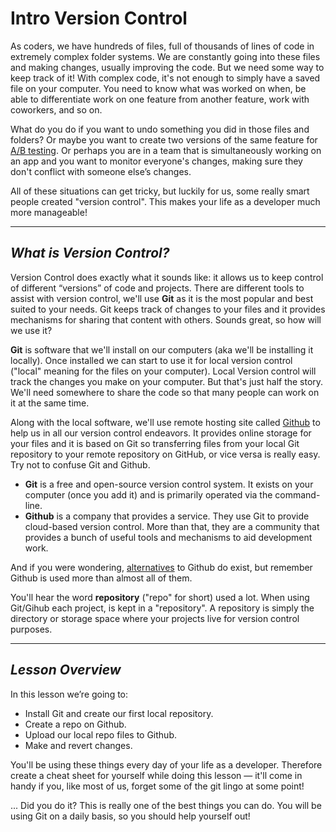 # Intro Version Control

As coders, we have hundreds of files, full of thousands of lines of code in extremely complex folder systems. We are constantly going into these files and making changes, usually improving the code. But we need some way to keep track of it! With complex code, it's not enough to simply have a saved file on your computer. You need to know what was worked on when, be able to differentiate work on one feature from another feature, work with coworkers, and so on.

  

What do you do if you want to undo something you did in those files and folders? Or maybe you want to create two versions of the same feature for [A/B testing](https://vwo.com/ab-testing/). Or perhaps you are in a team that is simultaneously working on an app and you want to monitor everyone's changes, making sure they don't conflict with someone else’s changes.

  

All of these situations can get tricky, but luckily for us, some really smart people created "version control". This makes your life as a developer much more manageable!

  

----------

  

## _What is Version Control?_

Version Control does exactly what it sounds like: it allows us to keep control of different “versions” of code and projects. There are different tools to assist with version control, we'll use **Git** as it is the most popular and best suited to your needs. Git keeps track of changes to your files and it provides mechanisms for sharing that content with others. Sounds great, so how will we use it?

  

**Git** is software that we'll install on our computers (aka we'll be installing it locally). Once installed we can start to use it for local version control ("local" meaning for the files on your computer). Local Version control will track the changes you make on your computer. But that's just half the story. We'll need somewhere to share the code so that many people can work on it at the same time.

  

Along with the local software, we'll use remote hosting site called [Github](https://github.com/) to help us in all our version control endeavors. It provides online storage for your files and it is based on Git so transferring files from your local Git repository to your remote repository on GitHub, or vice versa is really easy. Try not to confuse Git and Github.

  

-   **Git** is a free and open-source version control system. It exists on your computer (once you add it) and is primarily operated via the command-line.
-   **Github** is a company that provides a service. They use Git to provide cloud-based version control. More than that, they are a community that provides a bunch of useful tools and mechanisms to aid development work.

  

And if you were wondering, [alternatives](https://blog.idrsolutions.com/2014/03/top-5-free-hosted-version-control-sites-compared/) to Github do exist, but remember Github is used more than almost all of them.

  

You'll hear the word **repository** ("repo" for short) used a lot. When using Git/Gihub each project, is kept in a "repository". A repository is simply the directory or storage space where your projects live for version control purposes.

  

----------

  

## _Lesson Overview_

In this lesson we’re going to:

  

-   Install Git and create our first local repository.
-   Create a repo on Github.
-   Upload our local repo files to Github.
-   Make and revert changes.

  

You'll be using these things every day of your life as a developer. Therefore create a cheat sheet for yourself while doing this lesson — it'll come in handy if you, like most of us, forget some of the git lingo at some point!

  

... Did you do it? This is really one of the best things you can do. You will be using Git on a daily basis, so you should help yourself out!